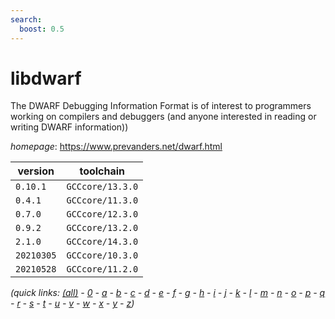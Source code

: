 ```yaml
---
search:
  boost: 0.5
---
```

# libdwarf

The DWARF Debugging Information Format is of interest to programmers working on compilers and debuggers (and anyone interested in reading or writing DWARF information))

*homepage*: <https://www.prevanders.net/dwarf.html>

version | toolchain
--------|----------
``0.10.1`` | ``GCCcore/13.3.0``
``0.4.1`` | ``GCCcore/11.3.0``
``0.7.0`` | ``GCCcore/12.3.0``
``0.9.2`` | ``GCCcore/13.2.0``
``2.1.0`` | ``GCCcore/14.3.0``
``20210305`` | ``GCCcore/10.3.0``
``20210528`` | ``GCCcore/11.2.0``


*(quick links: [(all)](../index.md) - [0](../0/index.md) - [a](../a/index.md) - [b](../b/index.md) - [c](../c/index.md) - [d](../d/index.md) - [e](../e/index.md) - [f](../f/index.md) - [g](../g/index.md) - [h](../h/index.md) - [i](../i/index.md) - [j](../j/index.md) - [k](../k/index.md) - [l](../l/index.md) - [m](../m/index.md) - [n](../n/index.md) - [o](../o/index.md) - [p](../p/index.md) - [q](../q/index.md) - [r](../r/index.md) - [s](../s/index.md) - [t](../t/index.md) - [u](../u/index.md) - [v](../v/index.md) - [w](../w/index.md) - [x](../x/index.md) - [y](../y/index.md) - [z](../z/index.md))*

